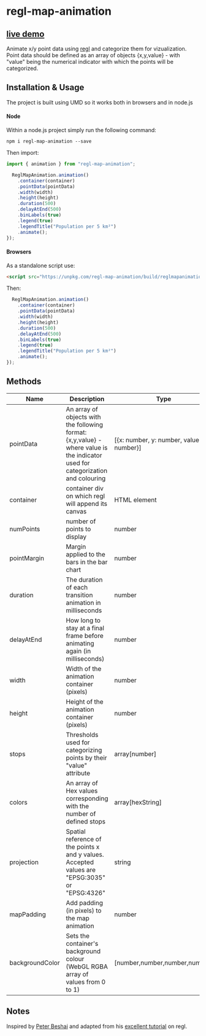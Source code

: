 # regl-map-animation

## [live demo](https://observablehq.com/@joewdavies/animation-of-the-eurostat-population-grid-using-regl)

Animate x/y point data using [regl](https://github.com/regl-project/regl) and categorize them for vizualization. Point data should be defined as an array of objects {x,y,value} - with "value" being the numerical indicator with which the points will be categorized.

## Installation & Usage

The project is built using UMD so it works both in browsers and in node.js

#### Node

Within a node.js project simply run the following command:

`npm i regl-map-animation --save`

Then import:

```javascript
import { animation } from "regl-map-animation";

  ReglMapAnimation.animation()
    .container(container)
    .pointData(pointData)
    .width(width)
    .height(height)
    .duration(500)
    .delayAtEnd(500)
    .binLabels(true)
    .legend(true)
    .legendTitle("Population per 5 km²")
    .animate();
});
```

#### Browsers

As a standalone script use:

```html
<script src="https://unpkg.com/regl-map-animation/build/reglmapanimation.js"></script>
```

Then:

```javascript
  ReglMapAnimation.animation()
    .container(container)
    .pointData(pointData)
    .width(width)
    .height(height)
    .duration(500)
    .delayAtEnd(500)
    .binLabels(true)
    .legend(true)
    .legendTitle("Population per 5 km²")
    .animate();
});
```

## Methods

| Name            | Description                                                                                                                     | Type                                    | Required | Default            |
| --------------- | ------------------------------------------------------------------------------------------------------------------------------- | --------------------------------------- | -------- | ------------------ |
| pointData       | An array of objects with the following format: {x,y,value} - where value is the indicator used for categorization and colouring | [{x: number, y: number, value: number}] | True     |                    |
| container       | container div on which regl will append its canvas                                                                              | HTML element                            | False    | document.body      |
| numPoints       | number of points to display                                                                                                     | number                                  | False    | pointData.length   |
| pointMargin     | Margin applied to the bars in the bar chart                                                                                     | number                                  | False    | 1                  |
| duration        | The duration of each transition animation in milliseconds                                                                       | number                                  | False    | 5000               |
| delayAtEnd      | How long to stay at a final frame before animating again (in milliseconds)                                                      | number                                  | False    | 0                  |
| width           | Width of the animation container (pixels)                                                                                       | number                                  | False    | window.innerWidth  |
| height          | Height of the animation container (pixels)                                                                                      | number                                  | False    | window.innerHeight |
| stops           | Thresholds used for categorizing points by their "value" attribute                                                              | array[number]                           | False    |                    |
| colors          | An array of Hex values corresponding with the number of defined stops                                                           | array[hexString]                        | False    |                    |
| projection      | Spatial reference of the points x and y values. Accepted values are "EPSG:3035" or "EPSG:4326"                                  | string                                  | False    | "EPSG:3035"        |
| mapPadding      | Add padding (in pixels) to the map animation                                                                                    | number                                  | False    |
| backgroundColor | Sets the container's background colour (WebGL RGBA array of values from 0 to 1)                                                 | [number,number,number,number]           | False    | [1,1,1,1] (white)  |

## Notes

Inspired by [Peter Beshai](https://peterbeshai.com/) and adapted from his [excellent tutorial](https://peterbeshai.com/blog/2017-05-26-beautifully-animate-points-with-webgl-and-regl/) on regl.
